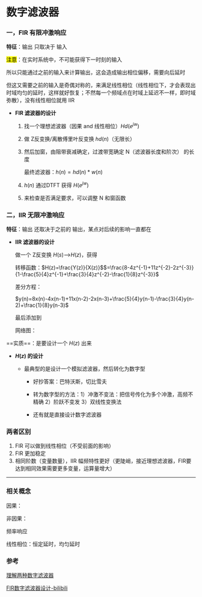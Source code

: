 # 数字滤波器

### 一，FIR 有限冲激响应

**特征**：输出 只取决于 输入

<mark>注意</mark>：在实时系统中，不可能获得下一时刻的输入

所以只能通过之前的输入来计算输出，这会造成输出相位偏移，需要向后延时

但这又需要之前的输入是奇偶对称的，来满足线性相位（线性相位下，才会表现出时域均匀的延时，这样就好恢复；不然每一个频域点在时域上延迟不一样，即时域弥散），没有线性相位就用 IIR

+ **FIR 滤波器的设计**

  1. 找一个理想滤波器（因果 and 线性相位）$Hd(e^{jw})$
  
  2. 做 Z反变换/离散傅里叶反变换 $hd(n)$（无限长）
  
  3. 然后加窗，由阻带衰减确定，过渡带宽确定 N（滤波器长度和阶次） 的长度
  
     最终滤波器：$h(n)=hd(n)*w(n)$  
  
  4. $h(n)$ 通过DTFT 获得 $H(e^{jw})$
  
  5. 来检查是否满足要求，可以调整 N 和窗函数

### 二，IIR 无限冲激响应

**特征**：输出 还取决于之前的 输出，某点对后续的影响一直都在

+ **IIR 滤波器的设计**

  做一个 Z反变换 $H(s)$-->$H(z)$，获得

  转移函数：$H(z)=\frac{Y(z)}{X(z)}$$=\frac{8-4z^{-1}+11z^{-2}-2z^{-3}}{1-\frac{5}{4}z^{-1}+\frac{3}{4}z^{-2}-\frac{1}{8}z^{-3}}$

  差分方程：

  $y(n)=8x(n)-4x(n-1)+11x(n-2)-2x(n-3)+\frac{5}{4}y(n-1)-\frac{3}{4}y(n-2)+\frac{1}{8}y(n-3)$

  最后添加到
  
  网络图：

==实质==：是要设计一个 $H(z)$ 出来

+ **$H(z)$ 的设计** 

  + 最典型的是设计一个模拟滤波器，然后转化为数字型

    + 好抄答案：巴特沃斯，切比雪夫

    + 转为数字型的方法：1）冲激不变法：把信号传化为多个冲激，高频不精确	2）阶跃不变发	3）双线性变换法

    + 还有就是直接设计数字滤波器


### 两者区别

1. FIR 可以做到线性相位（不受前面的影响）
2. FIR 更加稳定
3. 相同阶数（变量数量），IIR 幅频特性更好（更陡峭，接近理想滤波器，FIR要达到相同效果需要更多变量，运算量增大）

---

### 相关概念

因果：

非因果：

频率响应

线性相位：恒定延时，均匀延时 

### 参考

[理解两种数字滤波器](https://www.bilibili.com/video/BV1Gb4y1b78C/?spm_id_from=333.337.search-card.all.click&vd_source=441cc1a302800e0f2a991b10d6ee8072)

[FIR数字滤波器设计-bilibili](https://www.bilibili.com/video/BV1t14y1J77E/?spm_id_from=333.337.search-card.all.click&vd_source=441cc1a302800e0f2a991b10d6ee8072)